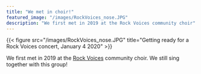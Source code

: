 ```yaml
---
title: "We met in choir!"
featured_image: "/images/RockVoices_nose.JPG"
description: "We first met in 2019 at the Rock Voices community choir"
---
```


{{< figure src="/images/RockVoices_nose.JPG" title="Getting ready for a Rock Voices concert, January 4 2020" >}}

We first met in 2019 at the [Rock Voices](https://rockvoices.com) community choir. We still sing together with this group!